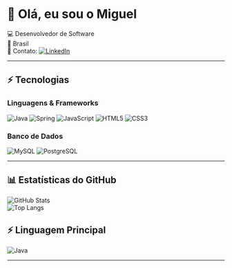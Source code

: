 # 👋 Olá, eu sou o Miguel

💻 Desenvolvedor de Software  
📍 Brasil  
📧 Contato: [![LinkedIn](https://img.shields.io/badge/-LinkedIn-blue?style=flat&logo=Linkedin&logoColor=white)](https://www.linkedin.com/in/miguel-marczuk-553014268/)

---

## ⚡ Tecnologias

### Linguagens & Frameworks
![Java](https://img.shields.io/badge/-Java-007396?style=flat&logo=java&logoColor=white)
![Spring](https://img.shields.io/badge/-Spring-6DB33F?style=flat&logo=spring&logoColor=white)
![JavaScript](https://img.shields.io/badge/-JavaScript-F7DF1E?style=flat&logo=javascript&logoColor=000)
![HTML5](https://img.shields.io/badge/-HTML5-E34F26?style=flat&logo=html5&logoColor=white)
![CSS3](https://img.shields.io/badge/-CSS3-1572B6?style=flat&logo=css3&logoColor=white)

### Banco de Dados
![MySQL](https://img.shields.io/badge/-MySQL-4479A1?style=flat&logo=mysql&logoColor=white)
![PostgreSQL](https://img.shields.io/badge/-PostgreSQL-336791?style=flat&logo=postgresql&logoColor=white)



---

## 📊 Estatísticas do GitHub
![GitHub Stats](https://github-readme-stats.vercel.app/api?username=miguelmarczuk&show_icons=true&theme=radical)  
![Top Langs](https://github-readme-stats.vercel.app/api/top-langs/?username=miguelmarczuk&layout=compact&theme=radical)
## ⚡ Linguagem Principal
![Java](https://img.shields.io/badge/Java-100%25-blue?style=flat&logo=java&logoColor=white)


---






